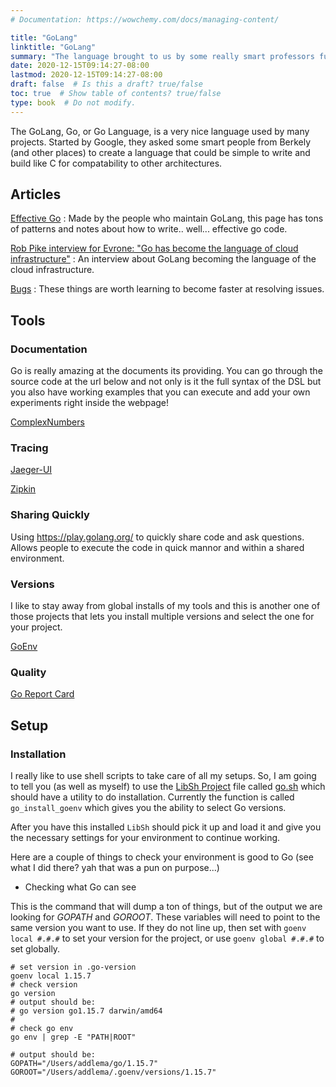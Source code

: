 ```yaml
---
# Documentation: https://wowchemy.com/docs/managing-content/

title: "GoLang"
linktitle: "GoLang"
summary: "The language brought to us by some really smart professors funded by Google."
date: 2020-12-15T09:14:27-08:00
lastmod: 2020-12-15T09:14:27-08:00
draft: false  # Is this a draft? true/false
toc: true  # Show table of contents? true/false
type: book  # Do not modify.
---
```


The GoLang, Go, or Go Language, is a very nice language used by many projects. Started by Google, they asked some smart people from Berkely (and other places) to create a language that could be simple to write and build like C for compatability to other architectures.

## Articles

[Effective Go](https://golang.org/doc/effective_go#introduction)
: Made by the people who maintain GoLang, this page has tons of patterns and notes about how to write.. well... effective go code.

[Rob Pike interview for Evrone: "Go has become the language of cloud infrastructure"](https://evrone.com/rob-pike-interview)
: An interview about GoLang becoming the language of the cloud infrastructure.

[Bugs](https://www.dolthub.com/blog/2021-09-03-golang-time-bugs/)
: These things are worth learning to become faster at resolving issues.

## Tools

### Documentation

Go is really amazing at the documents its providing. You can go through the source code at the url below and not only is it the full syntax of the DSL but you also have working examples that you can execute and add your own experiments right inside the webpage!

[ComplexNumbers](https://pkg.go.dev/go/constant@go1.17.2#example-package-ComplexNumbers)

### Tracing

[Jaeger-UI](https://github.com/jaegertracing/jaeger-ui)

[Zipkin](https://github.com/openzipkin-contrib/zipkin-go-opentracing)

### Sharing Quickly

Using https://play.golang.org/ to quickly share code and ask questions. Allows people to execute the code in quick mannor and within a shared environment.

### Versions

I like to stay away from global installs of my tools and this is another one of those projects that lets you install multiple versions and select the one for your project.

[GoEnv](https://github.com/syndbg/goenv)

### Quality

[Go Report Card](https://goreportcard.com/)

## Setup

### Installation

I really like to use shell scripts to take care of all my setups. So, I am going to tell you (as well as myself) to use the [LibSh Project](/project/libsh) file called [go.sh](https://github.com/aaronaddleman/libsh/blob/master/go.sh) which should have a utility to do installation. Currently the function is called `go_install_goenv` which gives you the ability to select Go versions.

After you have this installed `LibSh` should pick it up and load it and give you the necessary settings for your environment to continue working.

Here are a couple of things to check your environment is good to Go (see what I did there? yah that was a pun on purpose...)

* Checking what Go can see

This is the command that will dump a ton of things, but of the output we are looking for *GOPATH* and *GOROOT*. These variables will need to point to the same version you want to use. If they do not line up, then set with `goenv local #.#.#` to set your version for the project, or use `goenv global #.#.#` to set globally.

```
# set version in .go-version
goenv local 1.15.7
# check version
go version
# output should be:
# go version go1.15.7 darwin/amd64
#
# check go env
go env | grep -E "PATH|ROOT"

# output should be:
GOPATH="/Users/addlema/go/1.15.7"
GOROOT="/Users/addlema/.goenv/versions/1.15.7"
```

